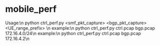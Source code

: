 # mobile_perf

Usage:\n
	python ctrl_perf.py <smf_pkt_capture> <bgp_pkt_capture> <UE_range_prefix> \n
example:\n
  python ctrl_perf.py ctrl.pcap bgp.pcap 172.16.4.0/24\n
example:\n
	python ctrl_perf.py ctrl.pcap bgp.pcap 172.16.4.2\n
